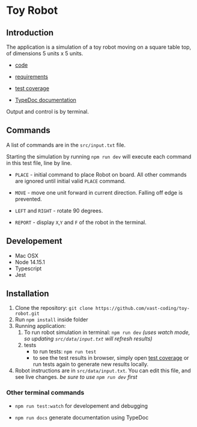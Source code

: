 # Toy Robot

## Introduction

The application is a simulation of a toy robot moving on a square table top, of dimensions 5 units x 5 units.

- [code](https://github.com/vast-coding/toy-robot)

- [requirements](https://github.com/vast-coding/toy-robot/blob/main/repuirements.md)

- [test coverage](https://toy-robot-test-coverage.vercel.app/)

- [TypeDoc documentation](https://toy-robot-documentation.vercel.app/)

Output and control is by terminal.

## Commands

A list of commands are in the `src/input.txt` file.

Starting the simulation by running `npm run dev` will execute each command in this test file, line by line.

- `PLACE` - initial command to place Robot on board. All other commands are ignored until initial valid `PLACE` command.

- `MOVE` - move one unit forward in current direction. Falling off edge is prevented.

- `LEFT` and `RIGHT` - rotate 90 degrees.

- `REPORT` - display `X`,`Y` and `F` of the robot in the terminal.

## Developement

- Mac OSX
- Node 14.15.1
- Typescript
- Jest

## Installation

1. Clone the repository: `git clone https://github.com/vast-coding/toy-robot.git`
2. Run `npm install` inside folder
3. Running application:
   1. To run robot simulation in terminal: `npm run dev` _(uses watch mode, so updating `src/data/input.txt` will refresh results)_
   2. tests
      - to run tests: `npm run test`
      - to see the test results in browser, simply open [test coverage](https://toy-robot-test-coverage.vercel.app/) or run tests again to generate new results locally.
4. Robot instructions are in `src/data/input.txt`. You can edit this file, and see live changes. _be sure to use `npm run dev` first_

### Other terminal commands

- `npm run test:watch` for developement and debugging

- `npm run docs` generate documentation using TypeDoc
